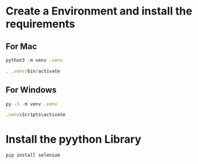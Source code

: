 # Create a Environment and install the requirements

## For Mac
```jsx
python3 -m venv .venv
```
```jsx
. .venv/bin/activate
```
## For Windows
```jsx
py -3 -m venv .venv
```
```jsx
.venv\Scripts\activate
```
# Install the pyython Library
```jsx
pip install selenium
```